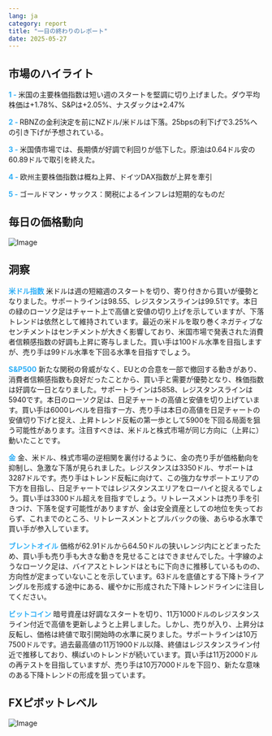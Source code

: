 ```yaml
---
lang: ja
category: report
title: "一日の終わりのレポート"
date: 2025-05-27
---
```



<h2>市場のハイライト</h2>
<strong style="color: #2caef7;">1 - </strong> 米国の主要株価指数は短い週のスタートを堅調に切り上げました。ダウ平均株価は+1.78%、S&Pは+2.05%、ナスダックは+2.47%

<strong style="color: #2caef7;">2 - </strong> RBNZの金利決定を前にNZドル/米ドルは下落。25bpsの利下げで3.25%への引き下げが予想されている。

<strong style="color: #2caef7;">3 - </strong> 米国債市場では、長期債が好調で利回りが低下した。原油は0.64ドル安の60.89ドルで取引を終えた。

<strong style="color: #2caef7;">4 - </strong> 欧州主要株価指数は概ね上昇、ドイツDAX指数が上昇を牽引

<strong style="color: #2caef7;">5 - </strong> ゴールドマン・サックス：関税によるインフレは短期的なものだ



<h2>毎日の価格動向</h2>
<img src="https://markleighedu.github.io/img/May-2025/27-May-2025/price.jpg" alt="Image"/>

<h2>洞察</h2>
<strong style="color: #2caef7;">米ドル指数</strong> 米ドルは週の短縮週のスタートを切り、寄り付きから買いが優勢となりました。サポートラインは98.55、レジスタンスラインは99.51です。本日の緑のローソク足はチャート上で高値と安値の切り上げを示していますが、下落トレンドは依然として維持されています。最近の米ドルを取り巻くネガティブなセンチメントはセンチメントが大きく影響しており、米国市場で発表された消費者信頼感指数の好調も上昇に寄与しました。買い手は100ドル水準を目指しますが、売り手は99ドル水準を下回る水準を目指すでしょう。

<strong style="color: #2caef7;">S&P500</strong> 新たな関税の脅威がなく、EUとの合意を一部で撤回する動きがあり、消費者信頼感指数も良好だったことから、買い手と需要が優勢となり、株価指数は好調な一日となりました。サポートラインは5858、レジスタンスラインは5940です。本日のローソク足は、日足チャートの高値と安値を切り上げています。買い手は6000レベルを目指す一方、売り手は本日の高値を日足チャートの安値切り下げと捉え、上昇トレンド反転の第一歩として5900を下回る局面を狙う可能性があります。注目すべきは、米ドルと株式市場が同じ方向に（上昇に）動いたことです。

<strong style="color: #2caef7;">金</strong> 金、米ドル、株式市場の逆相関を裏付けるように、金の売り手が価格動向を抑制し、急激な下落が見られました。レジスタンスは3350ドル、サポートは3287ドルです。売り手はトレンド反転に向けて、この強力なサポートエリアの下方を目指し、日足チャートではレジスタンスエリアをローハイと捉えるでしょう。買い手は3300ドル超えを目指すでしょう。リトレースメントは売り手を引きつけ、下落を促す可能性がありますが、金は安全資産としての地位を失っておらず、これまでのところ、リトレースメントとプルバックの後、あらゆる水準で買い手が参入しています。

<strong style="color: #2caef7;">ブレントオイル</strong> 価格が62.91ドルから64.50ドルの狭いレンジ内にとどまったため、買い手も売り手も大きな動きを見せることはできませんでした。十字線のようなローソク足は、バイアスとトレンドはともに下向きに推移しているものの、方向性が定まっていないことを示しています。63ドルを底値とする下降トライアングルを形成する途中にある、緩やかに形成された下降トレンドラインに注目してください。

<strong style="color: #2caef7;">ビットコイン</strong> 暗号資産は好調なスタートを切り、11万1000ドルのレジスタンスライン付近で高値を更新しようと上昇しました。しかし、売りが入り、上昇分は反転し、価格は終値で取引開始時の水準に戻りました。サポートラインは10万7500ドルです。過去最高値の11万1900ドル以降、終値はレジスタンスライン付近で推移しており、横ばいのトレンドが続いています。買い手は11万2000ドルの再テストを目指していますが、売り手は10万7000ドルを下回り、新たな意味のある下降トレンドの形成を狙っています。



<h2>FXピボットレベル</h2>
<img src="https://markleighedu.github.io/img/May-2025/27-May-2025/pivot.jpg" alt="Image"/>